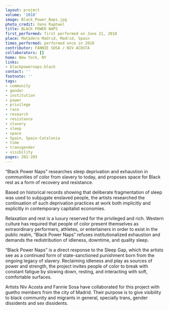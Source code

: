 ```yaml
---
layout: project
volume: '2018'
image: Black_Power_Naps.jpg
photo_credit: Xeno Raphael
title: BLACK POWER NAPS
first_performed: first performed on June 21, 2018
place: Matadero Madrid, Madrid, Spain
times_performed: performed once in 2018
contributor: FANNIE SOSA / NIV ACOSTA
collaborators: []
home: New York, NY
links:
- blackpowernaps.black
contact: ''
footnote: ''
tags:
- community
- gender
- institution
- power
- privilege
- race
- research
- resistance
- slavery
- sleep
- space
- Spain, Spain-Catalonia
- time
- transgender
- visibility
pages: 202-203
---
```


“Black Power Naps” researches sleep deprivation and exhaustion in communities of color from slavery to today, and proposes space for Black rest as a form of recovery and resistance.

Based on historical records showing that deliberate fragmentation of sleep was used to subjugate enslaved people, the artists researched the continuation of such deprivation practices at work both implicitly and explicitly in contemporary capitalist economies.

Relaxation and rest is a luxury reserved for the privileged and rich. Western culture has required that people of color present themselves as extraordinary performers, athletes, or entertainers in order to exist in the public realm, “Black Power Naps” refuses institutionalized exhaustion and demands the redistribution of idleness, downtime, and quality sleep.

“Black Power Naps” is a direct response to the Sleep Gap, which the artists see as a continued form of state-sanctioned punishment born from the ongoing legacy of slavery. Reclaiming idleness and play as sources of power and strength, the project invites people of color to break with constant fatigue by slowing down, resting, and interacting with soft, comfortable surfaces.

Artists Niv Acosta and Fannie Sosa have collaborated for this project with guetho members from the city of Madrid. Their purpose is to give visibility to black community and migrants in general, specially trans, gender dissidents and sex dissidents.
